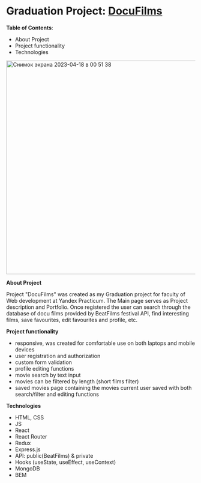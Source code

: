 # Graduation Project: [DocuFilms](https://diploma.project.nomoredomains.rocks)

**Table of Contents**: 
* About Project
* Project functionality
* Technologies
<img width="569" alt="Снимок экрана 2023-04-18 в 00 51 38" src="https://user-images.githubusercontent.com/63603457/232523392-dff0f8cf-8a6e-44c6-b0b2-cb25d60be0f0.png">


**About Project**

Project "DocuFilms" was created as my Graduation project for faculty of Web development at Yandex Practicum. 
The Main page serves as Project description and Portfolio. Once registered the user can search through the database of docu films provided by BeatFilms festival API, find interesting films, save favourites, edit favourites and profile, etc. 

**Project functionality**

* responsive, was created for comfortable use on both laptops and mobile devices 
* user registration and authorization
* custom form validation 
* profile editing functions
* movie search by text input
* movies can be filtered by length (short films filter)
* saved movies page containing the movies current user saved with both search/filter and editing functions 

**Technologies**

* HTML, CSS
* JS
* React
* React Router
* Redux
* Express.js
* API: public(BeatFilms) & private 
* Hooks (useState, useEffect, useContext) 
* MongoDB
* BEM

